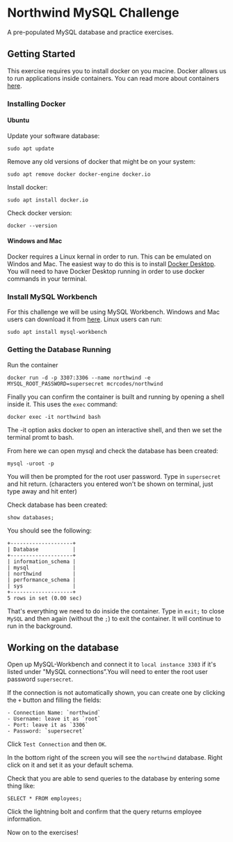 # Northwind MySQL Challenge

A pre-populated MySQL database and practice exercises.

## Getting Started

This exercise requires you to install docker on you macine. Docker allows us to run applications inside containers. You can read more about containers [here](https://www.docker.com/resources/what-container).

### Installing Docker

#### Ubuntu

Update your software database:
```
sudo apt update
```

Remove any old versions of docker that might be on your system:
```
sudo apt remove docker docker-engine docker.io
```

Install docker:
```
sudo apt install docker.io
```

Check docker version:
```
docker --version
```

#### Windows and Mac

Docker requires a Linux kernal in order to run. This can be emulated on Windos and Mac. The easiest way to do this is to install [Docker Desktop](https://docs.docker.com/get-docker/). You will need to have Docker Desktop running in order to use docker commands in your terminal.

### Install MySQL Workbench

For this challenge we will be using MySQL Workbench. Windows and Mac users can download it from [here](https://dev.mysql.com/downloads/workbench/). Linux users can run:

```
sudo apt install mysql-workbench
```

### Getting the Database Running

Run the container
```
docker run -d -p 3307:3306 --name northwind -e MYSQL_ROOT_PASSWORD=supersecret mcrcodes/northwind
```

Finally you can confirm the container is built and running by opening a shell inside it. This uses the `exec` command:
```
docker exec -it northwind bash
```

The -it option asks docker to open an interactive shell, and then we set the terminal promt to bash.

From here we can open mysql and check the database has been created:

```
mysql -uroot -p
```
You will then be prompted for the root user password. Type in `supersecret` and hit return. (characters you entered won't be shown on terminal, just type away and hit enter)

Check database has been created:
```
show databases;
```

You should see the following:
```
+--------------------+
| Database           |
+--------------------+
| information_schema |
| mysql              |
| northwind          |
| performance_schema |
| sys                |
+--------------------+
5 rows in set (0.00 sec)
```

That's everything we need to do inside the container. Type in `exit;` to close `MySQL` and then again (without the `;`) to exit the container. It will continue to run in the background.

## Working on the database

Open up MySQL-Workbench and connect it to `local instance 3303` if it's listed under "MySQL connections”.You will need to enter the root user password `supersecret`.

If the connection is not automatically shown, you can create one by clicking the `+` button and filling the fields:

	- Connection Name: `northwind`
	- Username: leave it as `root`
	- Port: leave it as `3306`
	- Password: `supersecret`

Click `Test Connection` and then `OK`.

In the bottom right of the screen you will see the `northwind` database. Right click on it and set it as your default schema.

Check that you are able to send queries to the database by entering some thing like:

```
SELECT * FROM employees;
```

Click the lightning bolt and confirm that the query returns employee information. 

Now on to the exercises!
